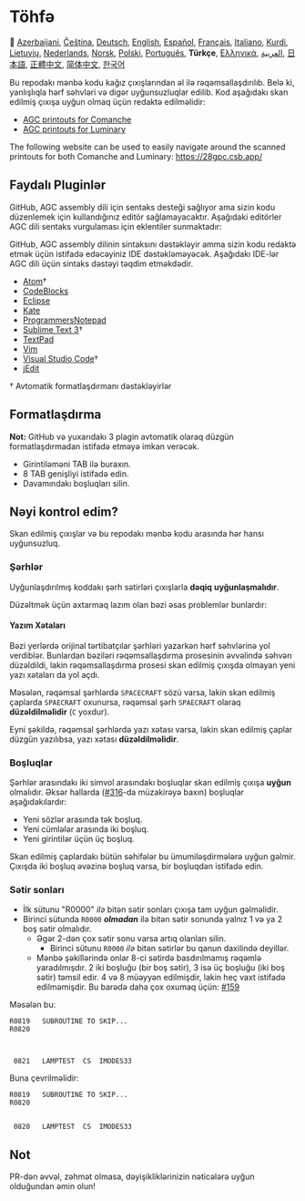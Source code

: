 # Töhfə

🎌
[Azerbaijani][AZ],
[Čeština][CZ],
[Deutsch][DE],
[English][EN],
[Español][ES],
[Français][FR],
[Italiano][IT],
[Kurdi][KU],
[Lietuvių][LT],
[Nederlands][NL],
[Norsk][NO],
[Polski][PL],
[Português][PT_BR],
**Türkçe**,
[Ελληνικά][GR],
[العربية][AR],
[日本語][JA],
[正體中文][ZH_TW],
[简体中文][ZH_CN],
[한국어][KO_KR]

[AR]:CONTRIBUTING.ar.md
[AZ]:CONTRIBUTING.az.md
[CA]:CONTRIBUTING.ca.md
[CZ]:CONTRIBUTING.cz.md
[DA]:CONTRIBUTING.da.md
[DE]:CONTRIBUTING.de.md
[EN]:../CONTRIBUTING.md
[ES]:CONTRIBUTING.es.md
[FR]:CONTRIBUTING.fr.md
[GL]:CONTRIBUTING.gl.md
[GR]:CONTRIBUTING.gr.md
[HI_IN]:CONTRIBUTING.hi_in.md
[ID]:CONTRIBUTING.id.md
[IT]:CONTRIBUTING.it.md
[JA]:CONTRIBUTING.ja.md
[KO_KR]:CONTRIBUTING.ko_kr.md
[KU]:CONTRIBUTING.ku.md
[LT]:CONTRIBUTING.lt.md
[MN]:CONTRIBUTING.mn.md
[NL]:CONTRIBUTING.nl.md
[NO]:CONTRIBUTING.no.md
[PL]:CONTRIBUTING.pl.md
[PT_BR]:CONTRIBUTING.pt_br.md
[TR]:CONTRIBUTING.tr.md
[UK]:CONTRIBUTING.uk.md
[VI]:CONTRIBUTING.vi.md
[ZH_CN]:CONTRIBUTING.zh_cn.md
[ZH_TW]:CONTRIBUTING.zh_tw.md

Bu repodakı mənbə kodu kağız çıxışlarından əl ilə rəqəmsallaşdırılıb. Belə ki, yanlışlıqla hərf səhvləri və digər uyğunsuzluqlar edilib. Kod aşağıdakı skan edilmiş çıxışa uyğun olmaq üçün redaktə edilməlidir:

- [AGC printouts for Comanche][8]
- [AGC printouts for Luminary][9]

The following website can be used to easily navigate around the scanned printouts for both Comanche and Luminary: https://28gpc.csb.app/

## Faydalı Pluginlər

GitHub, AGC assembly dili için sentaks desteği sağlıyor ama sizin kodu düzenlemek için kullandığınız editör sağlamayacaktır. Aşağıdaki editörler AGC dili sentaks vurgulaması için eklentiler sunmaktadır:

GitHub, AGC assembly dilinin sintaksını dəstəkləyir amma sizin kodu redaktə etmək üçün istifadə edəcəyiniz IDE dəstəkləməyəcək. Aşağıdakı IDE-lər AGC dili üçün sintaks dəstəyi təqdim etməkdədir.

- [Atom][Atom]†
- [CodeBlocks][CodeBlocks]
- [Eclipse][Eclipse]
- [Kate][Kate]
- [ProgrammersNotepad][ProgrammersNotepad]
- [Sublime Text 3][Sublime Text]†
- [TextPad][TextPad]
- [Vim][Vim]
- [Visual Studio Code][VisualStudioCode]†
- [jEdit][jEdit]

† Avtomatik formatlaşdırmanı dəstəkləyirlər

[Atom]:https://github.com/Alhadis/language-agc
[CodeBlocks]:https://github.com/virtualagc/virtualagc/tree/master/Contributed/SyntaxHighlight/CodeBlocks
[Eclipse]:https://github.com/virtualagc/virtualagc/tree/master/Contributed/SyntaxHighlight/Eclipse
[Kate]:https://github.com/virtualagc/virtualagc/tree/master/Contributed/SyntaxHighlight/Kate
[ProgrammersNotepad]:https://github.com/virtualagc/virtualagc/tree/master/Contributed/SyntaxHighlight/ProgrammersNotepad
[Sublime Text]:https://github.com/jimlawton/AGC-Assembly
[TextPad]:https://github.com/virtualagc/virtualagc/tree/master/Contributed/SyntaxHighlight/TextPad
[Vim]:https://github.com/wsdjeg/vim-assembly
[VisualStudioCode]:https://github.com/wopian/agc-assembly
[jEdit]:https://github.com/virtualagc/virtualagc/tree/master/Contributed/SyntaxHighlight/jEdit

## Formatlaşdırma

**Not:** GitHub və yuxarıdakı 3 plagin avtomatik olaraq düzgün formatlaşdırmadan istifadə etməyə imkan verəcək.

- Girintiləməni TAB ilə buraxın.
- 8 TAB genişliyi istifadə edin.
- Davamındakı boşluqları silin.

## Nəyi kontrol edim?

Skan edilmiş çıxışlar və bu repodakı mənbə kodu arasında hər hansı uyğunsuzluq.

### Şərhlər

Uyğunlaşdırılmış koddakı şərh sətirləri çıxışlarla **dəqiq** **uyğunlaşmalıdır**.

Düzəltmək üçün axtarmaq lazım olan bəzi əsas problemlər bunlardır:

#### Yazım Xətaları

Bəzi yerlərdə orijinal tərtibatçılar şərhləri yazarkən hərf səhvlərinə yol verdiblər. Bunlardan bəziləri rəqəmsallaşdırma prosesinin əvvəlində səhvən düzəldildi, lakin rəqəmsallaşdırma prosesi skan edilmiş çıxışda olmayan yeni yazı xətaları da yol açdı.

Məsələn, rəqəmsal şərhlərdə `SPACECRAFT` sözü varsa, lakin skan edilmiş çaplarda `SPAECRAFT` oxunursa, rəqəmsal şərh `SPAECRAFT` olaraq **düzəldilməlidir** (`C` yoxdur).

Eyni şəkildə, rəqəmsal şərhlərdə yazı xətası varsa, lakin skan edilmiş çaplar düzgün yazılıbsa, yazı xətası **düzəldilməlidir**.

### Boşluqlar

Şərhlər arasındakı iki simvol arasındakı boşluqlar skan edilmiş çıxışa **uyğun** olmalıdır. Əksər hallarda ([#316][10]-da müzakirəyə baxın) boşluqlar aşağıdakılardır:

- Yeni sözlər arasında tək boşluq.
- Yeni cümlələr arasında iki boşluq.
- Yeni girintilər üçün üç boşluq.

Skan edilmiş çaplardakı bütün səhifələr bu ümumiləşdirmələrə uyğun gəlmir. Çıxışda iki boşluq əvəzinə boşluq varsa, bir boşluqdan istifadə edin.

### Sətir sonları

- İlk sütunu "R0000"  *ilə* bitən sətir sonları çıxışa tam uyğun gəlməlidir.
- Birinci sütunda `R0000` *__olmadan__* ilə bitən sətir sonunda yalnız 1 və ya 2 boş sətir olmalıdır.
  - Əgər 2-dən çox sətir sonu varsa artıq olanları silin.
    - Birinci sütunu `R0000` *ilə* bitən sətirlər bu qanun daxilində deyillər.
  - Mənbə şəkillərində onlar 8-ci sətirdə basdırılmamış rəqəmlə yaradılmışdır. 2 iki boşluğu (bir boş sətir), 3 isə üç boşluğu (iki boş sətir) təmsil edir. 4 və 8 müəyyən edilmişdir, lakin heç vaxt istifadə edilməmişdir. Bu barədə daha çox oxumaq üçün: [#159][7]

Məsələn bu:

```plain
R0819   SUBROUTINE TO SKIP...
R0820



 0821   LAMPTEST  CS  IMODES33
```

Buna çevrilməlidir:

```plain
R0819   SUBROUTINE TO SKIP...
R0820


 0820   LAMPTEST  CS  IMODES33
```

## Not

PR-dən əvvəl, zəhmət olmasa, dəyişikliklərinizin nəticələrə uyğun olduğundan əmin olun!

[0]:https://github.com/chrislgarry/Apollo-11/pull/new/master
[1]:http://www.ibiblio.org/apollo/ScansForConversion/Luminary099/
[2]:http://www.ibiblio.org/apollo/ScansForConversion/Comanche055/
[6]:https://github.com/wopian/agc-assembly#user-settings
[7]:https://github.com/chrislgarry/Apollo-11/issues/159
[8]:http://www.ibiblio.org/apollo/ScansForConversion/Comanche055/
[9]:http://www.ibiblio.org/apollo/ScansForConversion/Luminary099/
[10]:https://github.com/chrislgarry/Apollo-11/pull/316#pullrequestreview-102892741
